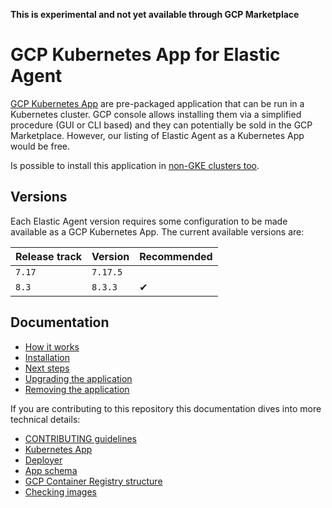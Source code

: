 **This is experimental and not yet available through GCP Marketplace**

# GCP Kubernetes App for Elastic Agent

[GCP Kubernetes App] are pre-packaged application that can be run in a Kubernetes cluster. GCP console allows installing them via a simplified procedure (GUI or CLI based) and they can potentially be sold in the GCP Marketplace. However, our listing of Elastic Agent as a Kubernetes App would be free.

Is possible to install this application in [non-GKE clusters too].

[GCP Kubernetes App]: https://cloud.google.com/marketplace/docs/partners/kubernetes
[non-GKE clusters too]: ttps://cloud.google.com/marketplace/docs/kubernetes-apps/deploying-non-gke-clusters

## Versions

Each Elastic Agent version requires some configuration to be made available as a GCP Kubernetes App. The current available versions are:

|Release track|Version|Recommended
|---|---|---|
|`7.17`|`7.17.5`||
|`8.3`|`8.3.3`|✔|

## Documentation

- [How it works](./docs/how-it-works.md)
- [Installation](./docs/installation.md)
- [Next steps](./docs/next-steps.md)
- [Upgrading the application](./docs/upgrading.md)
- [Removing the application](./docs/deleting.md)

If you are contributing to this repository this documentation dives into more technical details:

- [CONTRIBUTING guidelines](./CONTRIBUTING.md)
- [Kubernetes App](./docs/kubernetes-app.md)
- [Deployer](./docs/deployer.md)
- [App schema](./docs/schema.md)
- [GCP Container Registry structure](./docs/registry-structure.md)
- [Checking images](./docs/checking-images.md)
